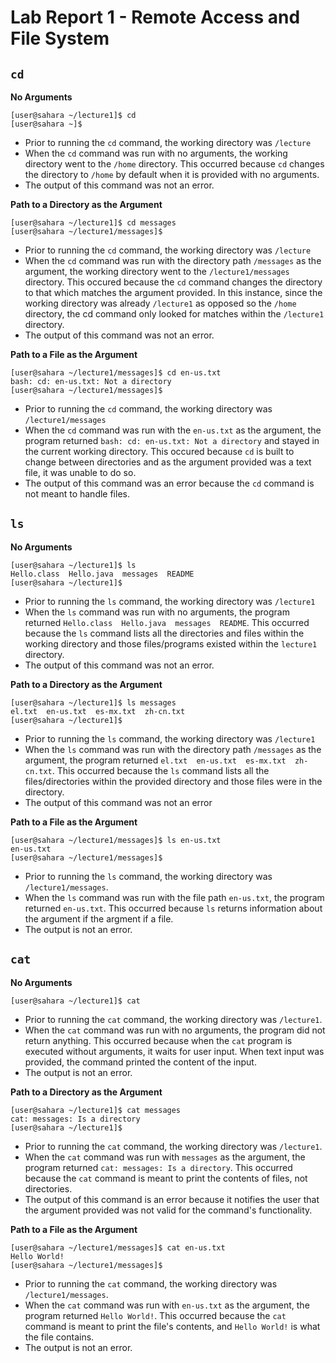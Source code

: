 # Lab Report 1 - Remote Access and File System
## `cd`
**No Arguments**
```
[user@sahara ~/lecture1]$ cd
[user@sahara ~]$
```
- Prior to running the `cd` command, the working directory was `/lecture`
- When the `cd` command was run with no arguments, the working directory went to the `/home` directory. This occurred because `cd` changes the directory to `/home` by default when it is provided with no arguments.
- The output of this command was not an error.


**Path to a Directory as the Argument**
  
  ```
  [user@sahara ~/lecture1]$ cd messages
  [user@sahara ~/lecture1/messages]$
  ```
- Prior to running the `cd` command, the working directory was `/lecture`
- When the `cd` command was run with the directory path `/messages` as the argument, the working directory went to the `/lecture1/messages` directory. This occured because the `cd` command changes the directory to that which matches the argument provided. In this instance, since the working directory was already `/lecture1` as opposed so the `/home` directory, the cd command only looked for matches within the `/lecture1` directory.
- The output of this command was not an error.

**Path to a File as the Argument**
```
[user@sahara ~/lecture1/messages]$ cd en-us.txt
bash: cd: en-us.txt: Not a directory
[user@sahara ~/lecture1/messages]$
```
- Prior to running the `cd` command, the working directory was `/lecture1/messages`
- When the `cd` command was run with the `en-us.txt` as the argument, the program returned `bash: cd: en-us.txt: Not a directory` and stayed in the current working directory. This occured because `cd` is built to change between directories and as the argument provided was a text file, it was unable to do so.
- The output of this command was an error because the `cd` command is not meant to handle files.

## `ls`
**No Arguments**
```
[user@sahara ~/lecture1]$ ls
Hello.class  Hello.java  messages  README
[user@sahara ~/lecture1]$
```
- Prior to running the `ls` command, the working directory was `/lecture1`
- When the `ls` command was run with no arguments, the program returned `Hello.class  Hello.java  messages  README`. This occurred because the `ls` command lists all the directories and files within the working directory and those files/programs existed within the `lecture1` directory.
- The output of this command was not an error.

**Path to a Directory as the Argument**
```
[user@sahara ~/lecture1]$ ls messages
el.txt  en-us.txt  es-mx.txt  zh-cn.txt
[user@sahara ~/lecture1]$
```
- Prior to running the `ls` command, the working directory was `/lecture1`
- When the `ls` command was run with the directory path `/messages` as the argument, the program returned `el.txt  en-us.txt  es-mx.txt  zh-cn.txt`. This occurred because the `ls` command lists all the files/directories within the provided directory and those files were in the directory.
- The output of this command was not an error

**Path to a File as the Argument**
```
[user@sahara ~/lecture1/messages]$ ls en-us.txt
en-us.txt
[user@sahara ~/lecture1/messages]$
```
- Prior to running the `ls` command, the working directory was `/lecture1/messages`.
- When the `ls` command was run with the file path `en-us.txt`, the program returned `en-us.txt`. This occurred because `ls` returns information about the argument if the argment if a file.
- The output is not an error.

## `cat`
**No Arguments**
```
[user@sahara ~/lecture1]$ cat

```
- Prior to running the `cat` command, the working directory was `/lecture1`.
- When the `cat` command was run with no arguments, the program did not return anything. This occurred because when the `cat` program is executed without arguments, it waits for user input. When text input was provided, the command printed the content of the input.
- The output is not an error.

**Path to a Directory as the Argument**
```
[user@sahara ~/lecture1]$ cat messages
cat: messages: Is a directory
[user@sahara ~/lecture1]$
```
- Prior to running the `cat` command, the working directory was `/lecture1`.
- When the `cat` command was run with `messages` as the argument, the program returned `cat: messages: Is a directory`. This occurred because the `cat` command is meant to print the contents of files, not directories.
- The output of this command is an error because it notifies the user that the argument provided was not valid for the command's functionality. 

**Path to a File as the Argument**
```
[user@sahara ~/lecture1/messages]$ cat en-us.txt
Hello World!
[user@sahara ~/lecture1/messages]$
```
- Prior to running the `cat` command, the working directory was `/lecture1/messages`.
- When the `cat` command was run with `en-us.txt` as the argument, the program returned `Hello World!`. This occurred because the `cat` command is meant to print the file's contents, and `Hello World!` is what the file contains.
- The output is not an error.
  
